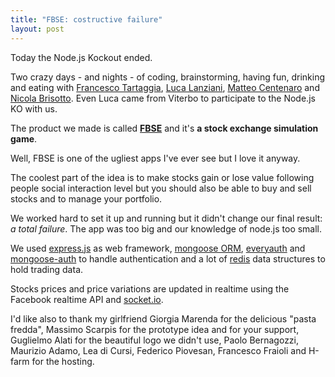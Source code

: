 ```yaml
---
title: "FBSE: costructive failure"
layout: post
---
```


[ftartaggia]: http://twitter.com/ftartaggia "Francesco Tartaggia"
[llanziani]: http://twitter.com/_Nss_ "Luca Lanziani"
[mcentenaro]: http://twitter.com/bugant "Matteo Centenaro"
[nbrisotto]: http://twitter.com/breezeight "Nicola Brisotto"
[fbse]: http://fbse.no.de "FBSE"
[express]: http://expressjs.com/ "express.js"
[mongoose]: http://mongoosejs.com/ "Mongoose ORM"
[everyauth]: https://github.com/bnoguchi/everyauth "EveryAuth"
[mongooseauth]: https://github.com/bnoguchi/mongoose-auth "mongoose auth"
[redis]: http://redis.io/ "Redis"
[socket]: http://socket.io/ "socket.io"

Today the Node.js Kockout ended.

Two crazy days - and nights - of coding, brainstorming, having fun, drinking
and eating with [Francesco Tartaggia][ftartaggia], [Luca Lanziani][llanziani],
[Matteo Centenaro][mcentenaro] and [Nicola Brisotto][nbrisotto]. Even Luca
came from Viterbo to participate to the Node.js KO with us.

The product we made is called [**FBSE**][fbse] and it's **a stock exchange
simulation game**.

Well, FBSE is one of the ugliest apps I've ever see but I love it anyway.

The coolest part of the idea is to make stocks gain or lose value following
people social interaction level but you should also be able to buy and sell
stocks and to manage your portfolio.

We worked hard to set it up and running but it didn't change our final result:
*a total failure*. The app was too big and our knowledge of node.js too small.

We used [express.js][express] as web framework, [mongoose ORM][mongoose],
[everyauth][everyauth] and [mongoose-auth][mongooseauth] to handle
authentication and a lot of [redis][redis] data structures to hold trading
data.

Stocks prices and price variations are updated in realtime using the Facebook
realtime API and [socket.io][socket].

I'd like also to thank my girlfriend Giorgia Marenda for the delicious "pasta
fredda", Massimo Scarpis for the prototype idea and for your support,
Guglielmo Alati for the beautiful logo we didn't use, Paolo Bernagozzi,
Maurizio Adamo, Lea di Cursi, Federico Piovesan, Francesco Fraioli and H-farm
for the hosting.

